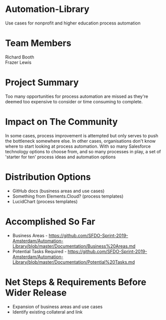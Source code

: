 # Automation-Library
Use cases for nonprofit and higher education process automation

# Team Members
Richard Booth  
Frazer Lewis

# Project Summary
Too many opportunities for process automation are missed as they're deemed too expensive to consider or time consuming to complete.  

# Impact on The Community
In some cases, process improvement is attempted but only serves to push the bottleneck somewhere else. In other cases, organisations don't know where to start looking at process automation. With so many Salesforce technology options to choose from, and so many processes in play, a set of 'starter for ten' process ideas and automation options

# Distribution Options
* GitHub docs (business areas and use cases)
* Something from Elements.Cloud? (process templates)
* LucidChart (process templates)

# Accomplished So Far
* Business Areas - https://github.com/SFDO-Sprint-2019-Amsterdam/Automation-Library/blob/master/Documentation/Business%20Areas.md
* Potential Tasks Required - https://github.com/SFDO-Sprint-2019-Amsterdam/Automation-Library/blob/master/Documentation/Potential%20Tasks.md

# Net Steps & Requirements Before Wider Release
* Expansion of business areas and use cases
* Identify existing collateral and link
